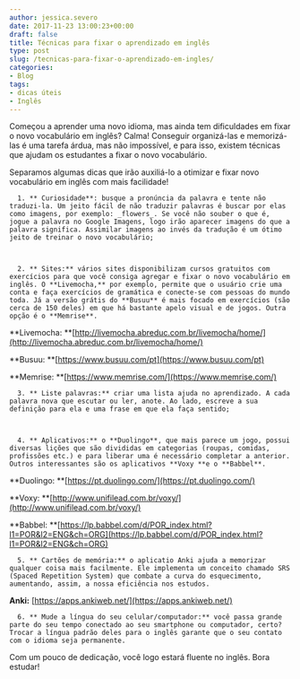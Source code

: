 ```yaml
---
author: jessica.severo
date: 2017-11-23 13:00:23+00:00
draft: false
title: Técnicas para fixar o aprendizado em inglês
type: post
slug: /tecnicas-para-fixar-o-aprendizado-em-ingles/
categories:
- Blog
tags:
- dicas úteis
- Inglês
---
```


Começou a aprender uma novo idioma, mas ainda tem dificuldades em fixar o novo vocabulário em inglês? Calma! Conseguir organizá-las e memorizá-las é uma tarefa árdua, mas não impossível, e para isso, existem técnicas que ajudam os estudantes a fixar o novo vocabulário.

Separamos algumas dicas que irão auxiliá-lo a otimizar e fixar novo vocabulário em inglês com mais facilidade!



 	  1. ** Curiosidade**: busque a pronúncia da palavra e tente não traduzi-la. Um jeito fácil de não traduzir palavras é buscar por elas como imagens, por exemplo: _flowers_. Se você não souber o que é, jogue a palavra no Google Imagens, logo irão aparecer imagens do que a palavra significa. Assimilar imagens ao invés da tradução é um ótimo jeito de treinar o novo vocabulário;



 	  2. ** Sites:** vários sites disponibilizam cursos gratuitos com exercícios para que você consiga agregar e fixar o novo vocabulário em inglês. O **Livemocha,** por exemplo, permite que o usuário crie uma conta e faça exercícios de gramática e conecte-se com pessoas do mundo toda. Já a versão grátis do **Busuu** é mais focado em exercícios (são cerca de 150 deles) em que há bastante apelo visual e de jogos. Outra opção é o **Memrise**.

**Livemocha: **[http://livemocha.abreduc.com.br/livemocha/home/](http://livemocha.abreduc.com.br/livemocha/home/)

**Busuu: **[https://www.busuu.com/pt](https://www.busuu.com/pt)

**Memrise: **[https://www.memrise.com/](https://www.memrise.com/)





 	  3. ** Liste palavras:** criar uma lista ajuda no aprendizado. A cada palavra nova que escutar ou ler, anote. Ao lado, escreve a sua definição para ela e uma frase em que ela faça sentido;



 	  4. ** Aplicativos:** o **Duolingo**, que mais parece um jogo, possui diversas lições que são divididas em categorias (roupas, comidas, profissões etc.) e para liberar uma é necessário completar a anterior. Outros interessantes são os aplicativos **Voxy **e o **Babbel**.

**Duolingo: **[https://pt.duolingo.com/](https://pt.duolingo.com/)

**Voxy: **[http://www.unifilead.com.br/voxy/](http://www.unifilead.com.br/voxy/)

**Babbel: **[https://lp.babbel.com/d/POR_index.html?l1=POR&l2=ENG&ch=ORG](https://lp.babbel.com/d/POR_index.html?l1=POR&l2=ENG&ch=ORG)





 	  5. ** Cartões de memória:** o aplicatio Anki ajuda a memorizar qualquer coisa mais facilmente. Ele implementa um conceito chamado SRS (Spaced Repetition System) que combate a curva do esquecimento, aumentando, assim, a nossa eficiência nos estudos.

**Anki:** [https://apps.ankiweb.net/](https://apps.ankiweb.net/)





 	  6. ** Mude a língua do seu celular/computador:** você passa grande parte do seu tempo conectado ao seu smartphone ou computador, certo? Trocar a língua padrão deles para o inglês garante que o seu contato com o idioma seja permanente.

Com um pouco de dedicação, você logo estará fluente no inglês. Bora estudar!
